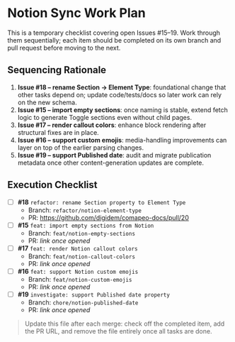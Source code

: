 # Notion Sync Work Plan

This is a temporary checklist covering open Issues #15–19. Work through them sequentially; each item should be completed on its own branch and pull request before moving to the next.

## Sequencing Rationale

1. **Issue #18 – rename Section → Element Type**: foundational change that other tasks depend on; update code/tests/docs so later work can rely on the new schema.
2. **Issue #15 – import empty sections**: once naming is stable, extend fetch logic to generate Toggle sections even without child pages.
3. **Issue #17 – render callout colors**: enhance block rendering after structural fixes are in place.
4. **Issue #16 – support custom emojis**: media-handling improvements can layer on top of the earlier parsing changes.
5. **Issue #19 – support Published date**: audit and migrate publication metadata once other content-generation updates are complete.

## Execution Checklist

- [ ] **#18** `refactor: rename Section property to Element Type`
  - Branch: `refactor/notion-element-type`
  - PR: https://github.com/digidem/comapeo-docs/pull/20
- [ ] **#15** `feat: import empty sections from Notion`
  - Branch: `feat/notion-empty-sections`
  - PR: _link once opened_
- [ ] **#17** `feat: render Notion callout colors`
  - Branch: `feat/notion-callout-colors`
  - PR: _link once opened_
- [ ] **#16** `feat: support Notion custom emojis`
  - Branch: `feat/notion-custom-emojis`
  - PR: _link once opened_
- [ ] **#19** `investigate: support Published date property`
  - Branch: `chore/notion-published-date`
  - PR: _link once opened_

> Update this file after each merge: check off the completed item, add the PR URL, and remove the file entirely once all tasks are done.
